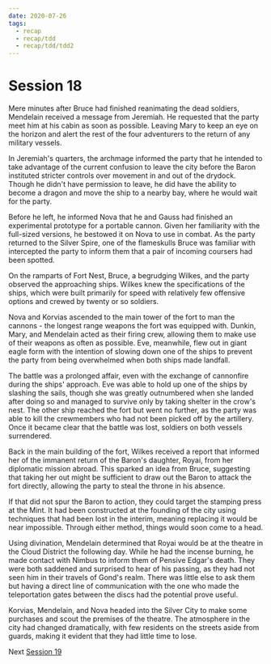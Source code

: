 ```yaml
---
date: 2020-07-26
tags:
  - recap
  - recap/tdd
  - recap/tdd/tdd2
---
```

# Session 18

Mere minutes after Bruce had finished reanimating the dead soldiers, Mendelain received a message from Jeremiah. He requested that the party meet him at his cabin as soon as possible. Leaving Mary to keep an eye on the horizon and alert the rest of the four adventurers to the return of any military vessels.

In Jeremiah's quarters, the archmage informed the party that he intended to take advantage of the current confusion to leave the city before the Baron instituted stricter controls over movement in and out of the drydock. Though he didn't have permission to leave, he did have the ability to become a dragon and move the ship to a nearby bay, where he would wait for the party.

Before he left, he informed Nova that he and Gauss had finished an experimental prototype for a portable cannon. Given her familiarity with the full-sized versions, he bestowed it on Nova to use in combat. As the party returned to the Silver Spire, one of the flameskulls Bruce was familiar with intercepted the party to inform them that a pair of incoming coursers had been spotted.

On the ramparts of Fort Nest, Bruce, a begrudging Wilkes, and the party observed the approaching ships. Wilkes knew the specifications of the ships, which were built primarily for speed with relatively few offensive options and crewed by twenty or so soldiers.

Nova and Korvias ascended to the main tower of the fort to man the cannons - the longest range weapons the fort was equipped with. Dunkin, Mary, and Mendelain acted as their firing crew, allowing them to make use of their weapons as often as possible. Eve, meanwhile, flew out in giant eagle form with the intention of slowing down one of the ships to prevent the party from being overwhelmed when both ships made landfall.

The battle was a prolonged affair, even with the exchange of cannonfire during the ships' approach. Eve was able to hold up one of the ships by slashing the sails, though she was greatly outnumbered when she landed after doing so and managed to survive only by taking shelter in the crow's nest. The other ship reached the fort but went no further, as the party was able to kill the crewmembers who had not been picked off by the artillery. Once it became clear that the battle was lost, soldiers on both vessels surrendered.

Back in the main building of the fort, Wilkes received a report that informed her of the immanent return of the Baron's daughter, Royai, from her diplomatic mission abroad. This sparked an idea from Bruce, suggesting that taking her out might be sufficient to draw out the Baron to attack the fort directly, allowing the party to steal the throne in his absence.

If that did not spur the Baron to action, they could target the stamping press at the Mint. It had been constructed at the founding of the city using techniques that had been lost in the interim, meaning replacing it would be near impossible. Through either method, things would soon come to a head.

Using divination, Mendelain determined that Royai would be at the theatre in the Cloud District the following day. While he had the incense burning, he made contact with Nimbus to inform them of Pensive Edgar's death. They were both saddened and surprised to hear of his passing, as they had not seen him in their travels of Gond's realm. There was little else to ask them but having a direct line of communication with the one who made the teleportation gates between the discs had the potential prove useful.

Korvias, Mendelain, and Nova headed into the Silver City to make some purchases and scout the premises of the theatre. The atmosphere in the city had changed dramatically, with few residents on the streets aside from guards, making it evident that they had little time to lose.

Next
[Session 19](Recaps/Auril%20Adventures/Campaign%202%20-%20A%20Frigid%20Expedition/Session%2019.md)